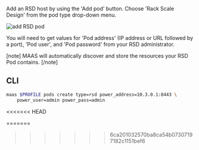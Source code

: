 Add an RSD host by using the 'Add pod' button. Choose 'Rack Scale Design' from the pod type drop-down menu.

![add RSD pod](https://assets.ubuntu.com/v1/2604a48b-nodes-comp-hw__2.4_pod-add-rsd.png)

You will need to get values for 'Pod address' (IP address or URL followed by a port), 'Pod user', and 'Pod password' from your RSD administrator.

[note]
MAAS will automatically discover and store the resources your RSD Pod contains.
[/note]

<h2 id="heading--cli">CLI</h2>

``` bash
maas $PROFILE pods create type=rsd power_address=10.3.0.1:8443 \
    power_user=admin power_pass=admin
```

<<<<<<< HEAD
<!-- LINKS -->
=======
>>>>>>> 6ca201032570ba8ca54b07307197182c1151bef6
